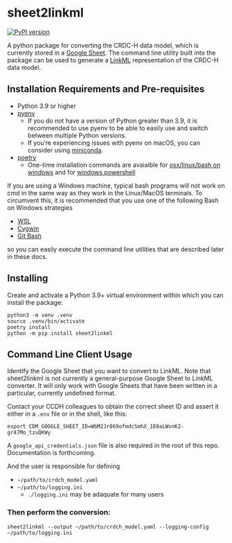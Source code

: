 # sheet2linkml

[![PyPI version](https://badge.fury.io/py/sheet2linkml.svg)](https://badge.fury.io/py/sheet2linkml)

A python package for converting the CRDC-H data model, which is currently stored in a 
[Google Sheet](https://docs.google.com/spreadsheets/d/1oWS7cao-fgz2MKWtyr8h2dEL9unX__0bJrWKv6mQmM4/). The command line utility built into the package can be used 
to generate a [LinkML](https://github.com/linkml/linkml) representation of the CRDC-H data model.

## Installation Requirements and Pre-requisites

- Python 3.9 or higher
- [pyenv](https://github.com/pyenv/pyenv)
    - If you do not have a version of Python greater than 3.9, it is recommended to use pyenv to be able to easily use and 
switch between multiple Python versions.
    - If you’re experiencing issues with pyenv on macOS, you can consider using [miniconda](https://docs.conda.io/en/latest/miniconda.html).
- [poetry](https://github.com/python-poetry/poetry)
    - One-time installation commands are avaialble for [osx/linux/bash on windows](https://github.com/python-poetry/poetry#osx--linux--bashonwindows-install-instructions) and for [windows powershell](https://github.com/python-poetry/poetry#windows-powershell-install-instructions)

If you are using a Windows machine, typical bash programs will not work on cmd in the same way as they work in the Linux/MacOS terminals. To circumvent this, it is recommended that you use one of the following Bash on Windows strategies
- [WSL](https://www.howtogeek.com/249966/how-to-install-and-use-the-linux-bash-shell-on-windows-10/)
- [Cygwin](https://cygwin.com/index.html)
- [Git Bash](https://gitforwindows.org/) 

so you can easily execute the command line utilities that are described later in these docs.



## Installing

Create and activate a Python 3.9+ virtual environment within which you can install the package:

```shell
python3 -m venv .venv
source .venv/bin/activate
poetry install
python -m pip install sheet2linkml
```

## Command Line Client Usage

Identify the Google Sheet that you want to convert to LinkML. Note that sheet2linkml is not currently a general-purpose Google Sheet to LinkML converter. It will only work with Google Sheets that have been written in a particular, currently undefined format.

Contact your CCDH colleagues to obtain the correct sheet ID and assert it either in a `.env` file or in the shell, like this:

```shell
export CDM_GOOGLE_SHEET_ID=WbM2Jr869ofmdcSmhX_1E0aLWvnK2-gr47Mo_tzuQKWy
```

A `google_api_credentials.json` file is also required in the root of this repo. Documentation is forthcoming.

And the user is responsible for defining 
- `~/path/to/crdch_model.yaml`
- `~/path/to/logging.ini`
    - `./logging.ini` may be adaquate for many users

### Then perform the conversion:

```shell
sheet2linkml --output ~/path/to/crdch_model.yaml --logging-config ~/path/to/logging.ini
```



